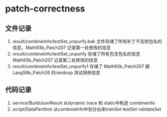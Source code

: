 # patch-correctness

## 文件记录

1. result/combineInfo/testSet_unpurify.bak 文件存储了所有补丁不去除包名的信息，Math93b_Patch207 记录第一处修改的信息
2. result/combineInfo/testSet_unpurify 存储了所有包含包名的信息 Math93b_Patch207 记录第二处修改的信息
3. result/combineInfo/testSet_unpurify1 存储了 Math93b_Patch207 跟 Lang58b_Patch26 的randoop 测试用例信息

## 代码记录

1. service/BuildJsonResult 从dynamic trace 和 static中构造 combineinfo
2. script/DataPartition 从combineInfo中划分出来trainSet testSet validateSet